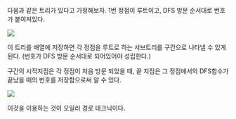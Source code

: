 다음과 같은 트리가 있다고 가정해보자. 1번 정점이 루트이고, DFS 방문 순서대로 번호가 붙여져있다.

<img src="https://github.com/rlaisqls/TIL/assets/81006587/44175487-7068-41db-8926-e3e4fb207471" style="250px"/>

이 트리를 배열에 저장하면 각 정점을 루트로 하는 서브트리를 구간으로 나타낼 수 있게 된다. (번호가 DFS 방문 순서대로 되어있어야 성립한다.)

구간의 시작지점은 각 정점이 처음 방문 되었을 때, 끝 지점은 그 정점에서의 DFS함수가 끝났을 때의 번호를 저장함으로써 알 수 있다.
 
<img src="https://github.com/rlaisqls/TIL/assets/81006587/159d2794-e1eb-43a9-9147-8963b1dbdf11" style="250px"/>

이것을 이용하는 것이 오일러 경로 테크닉이다.